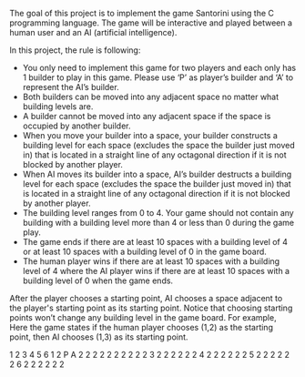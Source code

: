 The goal of this project is to implement the game Santorini using the C programming language. The game will be interactive and played between a human user and an AI (artificial intelligence). 

In this project, the rule is following: 
-  You only need to implement this game for two players and each only has 1 builder to play in this game. Please use ‘P’ as player’s builder and ‘A’ to represent the AI’s builder. 
-  Both builders can be moved into any adjacent space no matter what building levels are.
-  A builder cannot be moved into any adjacent space if the space is occupied by another builder.
-  When you move your builder into a space, your builder constructs a building level for each space (excludes the space the builder just moved in) that is located in a straight line of any octagonal direction if it is not blocked by another player.
-  When AI moves its builder into a space, AI’s builder destructs a building level for each space (excludes the space the builder just moved in) that is located in a straight line of any octagonal direction if it is not blocked by another player.
-  The building level ranges from 0 to  4. Your game should not contain any building with a building level more than 4 or less than 0 during the game play.
-  The game ends if there are at least 10 spaces with a building level of 4 or at least 10 spaces with a building level of 0 in the game board.
-  The human player wins if there are at least 10 spaces with a building level of 4 where the AI player wins if there are at least 10 spaces with a building level of 0 when the game ends.

After the player chooses a starting point, AI chooses a space adjacent to the player's starting point as its starting point. Notice that choosing starting points won’t change any building level in the game board. For example, Here the game states if the human player chooses (1,2) as the starting point, then AI chooses (1,3) as its  starting point. 

   1 2 3 4 5 6
1  2 P A 2 2 2
2  2 2 2 2 2 2
3  2 2 2 2 2 2
4  2 2 2 2 2 2
5  2 2 2 2 2 2
6  2 2 2 2 2 2
